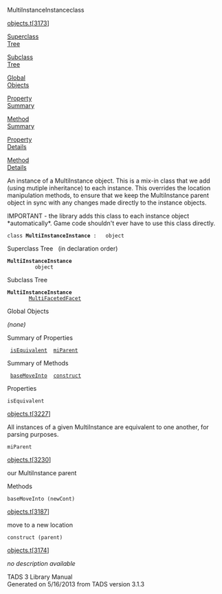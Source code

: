 ---
---
<span class="title">MultiInstanceInstance</span><span class="type">class</span>

[objects.t](../file/objects.t.html)\[[3173](../source/objects.t.html#3173)\]

[Superclass  
Tree](#_SuperClassTree_)

[Subclass  
Tree](#_SubClassTree_)

[Global  
Objects](#_ObjectSummary_)

[Property  
Summary](#_PropSummary_)

[Method  
Summary](#_MethodSummary_)

[Property  
Details](#_Properties_)

[Method  
Details](#_Methods_)

<div class="fdesc">

An instance of a MultiInstance object. This is a mix-in class that we
add (using mutiple inheritance) to each instance. This overrides the
location manipulation methods, to ensure that we keep the MultiInstance
parent object in sync with any changes made directly to the instance
objects.

IMPORTANT - the library adds this class to each instance object
\*automatically\*. Game code shouldn't ever have to use this class
directly.

`class `**`MultiInstanceInstance`**` :   object`

</div>

<span id="_SuperClassTree_"></span>

<div class="mjhd">

<span class="hdln">Superclass Tree</span>   (in declaration order)

</div>

**`MultiInstanceInstance`**  
`         object`  
<span id="_SubClassTree_"></span>

<div class="mjhd">

<span class="hdln">Subclass Tree</span>  

</div>

**`MultiInstanceInstance`**  
`         `[`MultiFacetedFacet`](../object/MultiFacetedFacet.html)  
<span id="_ObjectSummary_"></span>

<div class="mjhd">

<span class="hdln">Global Objects</span>  

</div>

*(none)* <span id="_PropSummary_"></span>

<div class="mjhd">

<span class="hdln">Summary of Properties</span>  

</div>

` `[`isEquivalent`](#isEquivalent)`  `[`miParent`](#miParent)`  `

<span id="_MethodSummary_"></span>

<div class="mjhd">

<span class="hdln">Summary of Methods</span>  

</div>

` `[`baseMoveInto`](#baseMoveInto)`  `[`construct`](#construct)`  `

<span id="_Properties_"></span>

<div class="mjhd">

<span class="hdln">Properties</span>  

</div>

<span id="isEquivalent"></span>

`isEquivalent`

[objects.t](../file/objects.t.html)\[[3227](../source/objects.t.html#3227)\]

<div class="desc">

All instances of a given MultiInstance are equivalent to one another,
for parsing purposes.

</div>

<span id="miParent"></span>

`miParent`

[objects.t](../file/objects.t.html)\[[3230](../source/objects.t.html#3230)\]

<div class="desc">

our MultiInstance parent

</div>

<span id="_Methods_"></span>

<div class="mjhd">

<span class="hdln">Methods</span>  

</div>

<span id="baseMoveInto"></span>

`baseMoveInto (newCont)`

[objects.t](../file/objects.t.html)\[[3187](../source/objects.t.html#3187)\]

<div class="desc">

move to a new location

</div>

<span id="construct"></span>

`construct (parent)`

[objects.t](../file/objects.t.html)\[[3174](../source/objects.t.html#3174)\]

<div class="desc">

*no description available*

</div>

<div class="ftr">

TADS 3 Library Manual  
Generated on 5/16/2013 from TADS version 3.1.3

</div>

